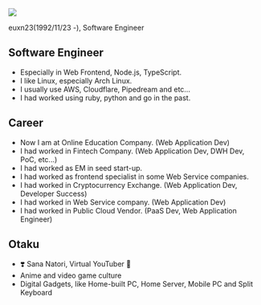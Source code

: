 <a href="https://github.com/anuraghazra/github-readme-stats">
  <img align="center" src="https://github-readme-stats.vercel.app/api?username=euxn23&count_private=true&show_icons=true" />
</a>

euxn23(1992/11/23 -), Software Engineer

## Software Engineer

- Especially in Web Frontend, Node.js, TypeScript.
- I like Linux, especially Arch Linux.
- I usually use AWS, Cloudflare, Pipedream and etc...
- I had worked using ruby, python and go in the past.

## Career

- Now I am at Online Education Company. (Web Application Dev)
- I had worked in Fintech Company. (Web Application Dev, DWH Dev, PoC, etc...)
- I had worked as EM in seed start-up.
- I had worked as frontend specialist in some Web Service companies.
- I had worked in Cryptocurrency Exchange. (Web Application Dev, Developer Success)
- I had worked in Web Service company. (Web Application Dev)
- I had worked in Public Cloud Vendor. (PaaS Dev, Web Application Engineer)

## Otaku

- :heavy_heart_exclamation: Sana Natori, Virtual YouTuber :eggplant:
- Anime and video game culture
- Digital Gadgets, like Home-built PC, Home Server, Mobile PC and Split Keyboard
